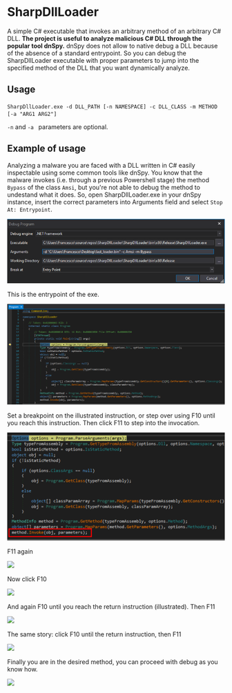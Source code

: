 # SharpDllLoader
A simple C# executable that invokes an arbitrary method of an arbitrary C# DLL. **The project is useful to analyze malicious C# DLL through the popular tool dnSpy.** dnSpy does not allow to native debug a DLL because of the absence of a standard entrypoint. So you can debug the SharpDllLoader executable with proper parameters to jump into the specified method of the DLL that you want dynamically analyze.

## Usage

`SharpDllLoader.exe -d DLL_PATH [-n NAMESPACE] -c DLL_CLASS -m METHOD [-a "ARG1 ARG2"]`

`-n` and `-a ` parameters are optional. 

## Example of usage
Analyzing a malware you are faced with a DLL written in C# easily inspectable using some common tools like dnSpy. You know that the malware invokes (i.e. through a previous Powershell stage) the method `Bypass` of the class `Amsi`, but you're not able to debug the method to undestand what it does.
So, open SharpDllLoader.exe in your dnSpy instance, insert the correct parameters into Arguments field and select `Stop At: Entrypoint`.

[![](https://github.com/hexfati/SharpDllLoader/raw/master/images/1.PNG)](https://github.com/hexfati/SharpDllLoader/raw/master/images/1.PNG)

This is the entrypoint of the exe.

[![](https://github.com/hexfati/SharpDllLoader/raw/master/images/2.PNG)](https://github.com/hexfati/SharpDllLoader/raw/master/images/2.PNG)

Set a breakpoint on the illustrated instruction, or step over using F10 until you reach this instruction. Then click F11 to step into the invocation.

[![](https://github.com/hexfati/SharpDllLoader/raw/master/images/3.PNG)](https://github.com/hexfati/SharpDllLoader/raw/master/images/3.PNG)

F11 again

[![](https://github.com/hexfati/SharpDllLoader/raw/master/images/4.PNG)](https://github.com/hexfati/SharpDllLoader/raw/master/images/4.PNG)

Now click F10

[![](https://github.com/hexfati/SharpDllLoader/raw/master/images/5.PNG)](https://github.com/hexfati/SharpDllLoader/raw/master/images/5.PNG)

And again F10 until you reach the return instruction (illustrated). Then F11

[![](https://github.com/hexfati/SharpDllLoader/raw/master/images/6.PNG)](https://github.com/hexfati/SharpDllLoader/raw/master/images/6.PNG)

The same story: click F10 until the return instruction, then F11

[![](https://github.com/hexfati/SharpDllLoader/raw/master/images/8.PNG)](https://github.com/hexfati/SharpDllLoader/raw/master/images/8.PNG)

Finally you are in the desired method, you can proceed with debug as you know how.

[![](https://github.com/hexfati/SharpDllLoader/raw/master/images/9.PNG)](https://github.com/hexfati/SharpDllLoader/raw/master/images/9.PNG)
